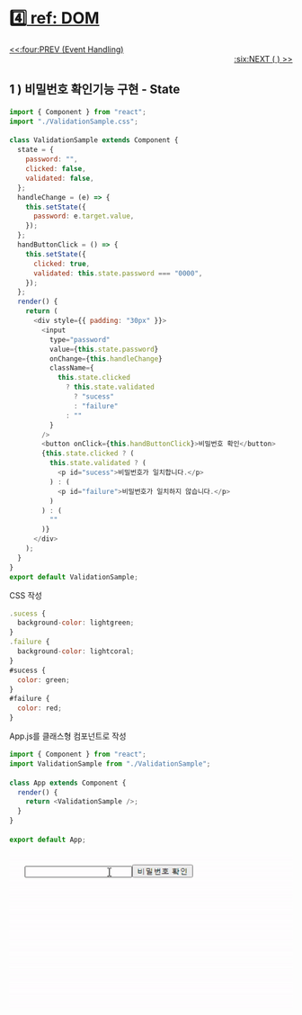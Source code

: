 # :four:[ ref: DOM](https://github.com/yhuj79/Learn_React/blob/master/chap/05_REF.md)

<div align="left"><a href='https://github.com/yhuj79/Learn_React/blob/master/chap/04_EventHandling.md'><<:four:PREV (Event Handling)</a></div>
<div align="right"><a href='https://github.com/yhuj79/Learn_REACT/blob/master/chap/05_REF.md'>:six:NEXT (  ) >></a></div>

## 1 ) 비밀번호 확인기능 구현 - State

```javascript
import { Component } from "react";
import "./ValidationSample.css";

class ValidationSample extends Component {
  state = {
    password: "",
    clicked: false,
    validated: false,
  };
  handleChange = (e) => {
    this.setState({
      password: e.target.value,
    });
  };
  handButtonClick = () => {
    this.setState({
      clicked: true,
      validated: this.state.password === "0000",
    });
  };
  render() {
    return (
      <div style={{ padding: "30px" }}>
        <input
          type="password"
          value={this.state.password}
          onChange={this.handleChange}
          className={
            this.state.clicked
              ? this.state.validated
                ? "sucess"
                : "failure"
              : ""
          }
        />
        <button onClick={this.handButtonClick}>비밀번호 확인</button>
        {this.state.clicked ? (
          this.state.validated ? (
            <p id="sucess">비밀번호가 일치합니다.</p>
          ) : (
            <p id="failure">비밀번호가 일치하지 않습니다.</p>
          )
        ) : (
          ""
        )}
      </div>
    );
  }
}
export default ValidationSample;
```

CSS 작성

```javascript
.sucess {
  background-color: lightgreen;
}
.failure {
  background-color: lightcoral;
}
#sucess {
  color: green;
}
#failure {
  color: red;
}
```

App.js를 클래스형 컴포넌트로 작성

```javascript
import { Component } from "react";
import ValidationSample from "./ValidationSample";

class App extends Component {
  render() {
    return <ValidationSample />;
  }
}

export default App;
```

<img src=https://raw.githubusercontent.com/yhuj79/Learn_React/main/md_image/05_REF_1.gif>
